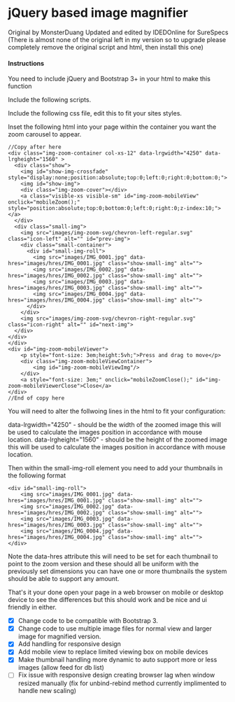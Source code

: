 # jQuery based image magnifier
Original by MonsterDuang
Updated and edited by IDEDOnline for SureSpecs
(There is almost none of the original left in my version so to upgrade please completely remove the original script and html, then install this one)

#### Instructions
You need to include jQuery and Bootstrap 3+ in your html to make this function

Include the following scripts.
<script src="scripts/zoom-image.js"></script>
<script src="scripts/zoom-image-main.js"></script>

Include the following css file, edit this to fit your sites styles.
<link rel="stylesheet" href="css/image-zoom-main.css">

Inset the following html into your page within the container you want the zoom carousel to appear.

```
//Copy after here
<div class="img-zoom-container col-xs-12" data-lrgwidth="4250" data-lrgheight="1560" >
  <div class="show">
	<img id="show-img-crossfade" style="display:none;position:absolute;top:0;left:0;right:0;bottom:0;">
    <img id="show-img">
	<div class="img-zoom-cover"></div>
	<a class="visible-xs visible-sm" id="img-zoom-mobileView" onclick="mobileZoom();" style="position:absolute;top:0;bottom:0;left:0;right:0;z-index:10;"></a>
  </div>
  <div class="small-img">
    <img src="images/img-zoom-svg/chevron-left-regular.svg" class="icon-left" alt="" id="prev-img">
    <div class="small-container">
      <div id="small-img-roll">
        <img src="images/IMG_0001.jpg" data-hres="images/hres/IMG_0001.jpg" class="show-small-img" alt="">
        <img src="images/IMG_0002.jpg" data-hres="images/hres/IMG_0002.jpg" class="show-small-img" alt="">
        <img src="images/IMG_0003.jpg" data-hres="images/hres/IMG_0003.jpg" class="show-small-img" alt="">
        <img src="images/IMG_0004.jpg" data-hres="images/hres/IMG_0004.jpg" class="show-small-img" alt="">
      </div>
    </div>
    <img src="images/img-zoom-svg/chevron-right-regular.svg" class="icon-right" alt="" id="next-img">
  </div>
</div>
</div>
<div id="img-zoom-mobileViewer">
	<p style="font-size: 3em;height:5vh;">Press and drag to move</p>
	<div class="img-zoom-mobileViewContainer">
		<img id="img-zoom-mobileViewImg"/>
	</div>
	<a style="font-size: 3em;" onclick="mobileZoomClose();" id="img-zoom-mobileViewerClose">Close</a>
</div>
//End of copy here
```

You will need to alter the follwoing lines in the html to fit your configuration:
<div class="img-zoom-container col-xs-12" data-lrgwidth="4250" data-lrgheight="1560" >

data-lrgwidth="4250" - should be the width of the zoomed image this will be used to calculate the images position in accordance with mouse location.
data-lrgheight="1560" - should be the height of the zoomed image this will be used to calculate the images position in accordance with mouse location.

Then within the small-img-roll element you need to add your thumbnails in the following format 
```
<div id="small-img-roll">
	<img src="images/IMG_0001.jpg" data-hres="images/hres/IMG_0001.jpg" class="show-small-img" alt="">
	<img src="images/IMG_0002.jpg" data-hres="images/hres/IMG_0002.jpg" class="show-small-img" alt="">
	<img src="images/IMG_0003.jpg" data-hres="images/hres/IMG_0003.jpg" class="show-small-img" alt="">
	<img src="images/IMG_0004.jpg" data-hres="images/hres/IMG_0004.jpg" class="show-small-img" alt="">
</div>
```
Note the data-hres attribute this will need to be set for each thumbnail to point to the zoom version and these should all be uniform with the previously
set dimensions you can have one or more thumbnails the system should be able to support any amount.

That's it your done open your page in a web browser on mobile or desktop device to see the differences but this should work and be nice and ui friendly in either.


- [x] Change code to be compatible with Bootstrap 3.
- [x] Change code to use multiple image files for normal view and larger image for magnified version.
- [x] Add handling for responsive design
- [x] Add mobile view to replace limited viewing box on mobile devices
- [x] Make thumbnail handling more dynamic to auto support more or less images (allow feed for db list)
- [ ] Fix issue with responsive design creating browser lag when window resized manually (fix for unbind-rebind method currently implimented to handle new scaling)
